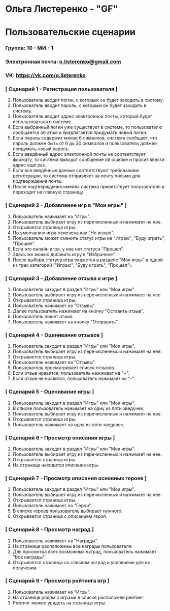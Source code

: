 # Ольга Листеренко - "GF"
# Пользовательские сценарии

### Группа: 10 - МИ - 1
### Электронная почта: o.listerenko@gmail.com
### VK: https://vk.com/o.listerenko


### [ Сценарий 1 - Регистрация пользователя ]

1. Пользователь вводит логин, с которым он будет заходить в систему.
2. Пользователь вводит пароль, с которым он будет заходить в систему.
3. Пользователь вводит адрес электронной почты, который будет использоваться в системе.
4. Если выбранный логин уже существует в системе, то пользователю сообщается об этом и предлагается придумать новый логин.
5. Если пароль содержит менее 6 символов, система сообщает, что пароль должен быть от 6 до 30 символов и пользователь должен придумать новый пароль.
6. Если введённый адрес электронной почты не соответствует формату, то система выводит сообщение об ошибке и просит ввести адрес ещё раз.
7. Если все введённые данные соответствуют требованиям регистрации, то система отправляет на почту письмо для подтверждения почты.
8. После подтверждения имейла система приветствует пользователя и переходит на главную страницу.

### [ Сценарий 2 - Добавление игр в "Мои игры" ]

1. Пользователь нажимает на "Игры".
2. Пользователь выбирает игру из перечисленных и нажимает на нее.
3. Открывается страница игры.
4. По умолчанию игра отмечена как "Не играю".
5. Пользователь может сменить статус игры на "Играю", "Буду играть", "Прошел".
6. Если это онлайн игра, у нее нет статуса "Прошел".
7. Здесь же можно добавить игру в "Избранное". 
7. После выбора статуса игра окажется в разделе "Мои игры" в одной из трех категорий ("Играю", "Буду играть", "Прошел").

### [ Сценарий 3 - Добавление отзыва к игре ]

1. Пользователь заходит в раздел  "Игры" или "Мои игры".
2. Пользователь выбирает игру из перечисленных и нажимает на нее.
3. Открывается страница игры.
4. Пользователь нажимает на "Отзывы".
5. Далее пользователь нажимает на кнопку "Оставить отзыв".
6. Пользователь пишет отзыв. 
7. Пользователь нажимает на кнопку "Отправить".

### [ Сценарий 4 - Оценивание отзывов ]

1. Пользователь заходит в раздел  "Игры" или "Мои игры".
2. Пользователь выбирает игру из перечисленных и нажимает на нее.
3. Открывается страница игры.
4. Пользователь нажимает на "Отзывы".
5. Пользователь просматривает список отзывов.
6. Если отзыв нравится, пользователь нажимает на "+".
7. Если отзыв не нравится, пользователь нажимает на "-".

### [ Сценарий 5 - Оценивание игры ]

1. Пользователь заходит в раздел  "Игры" или "Мои игры".
2. В списке пользователь нажимает на одну из пяти зведочек.
3. Пользователь выбирает игру из перечисленных и нажимает на нее.
4. Открывается страница игры.
5. Пользователь нажимает на одну из пяти зведочек.

### [ Сценарий 6 - Просмотр описания игры ]

1. Пользователь заходит в раздел  "Игры" или "Мои игры".
2. Пользователь выбирает игру из перечисленных и нажимает на нее.
3. Открывается страница игры.
4. На странице находится описание игры.


### [ Сценарий 7 - Просмотр описания основных героев ]

1. Пользователь заходит в раздел  "Игры" или "Мои игры".
2. Пользователь выбирает игру из перечисленных и нажимает на нее.
3. Открывается страница игры.
4. Пользователь нажимает на "Герои".
5. В списке героев пользователь выбирает нужного. 
6. Открывается страница с описанием героя.

### [ Сценарий 8 - Просмотр наград ]

1. Пользователь нажимает на "Награды".
2. На странице расположены все награды пользователя.
3. Для просмотра всех возможных наград, пользователь нажимает "Все награды".
4. Открывается страница со списком наград и условиями для их получения.


### [ Сценарий 9 - Просмотр рейтинга игр ]

1. Пользователь нажимает на "Игры".
2. На странице рядом с играми в списке расположен рейтинг.
3. Рейтинг можно увидеть на странице игры.
